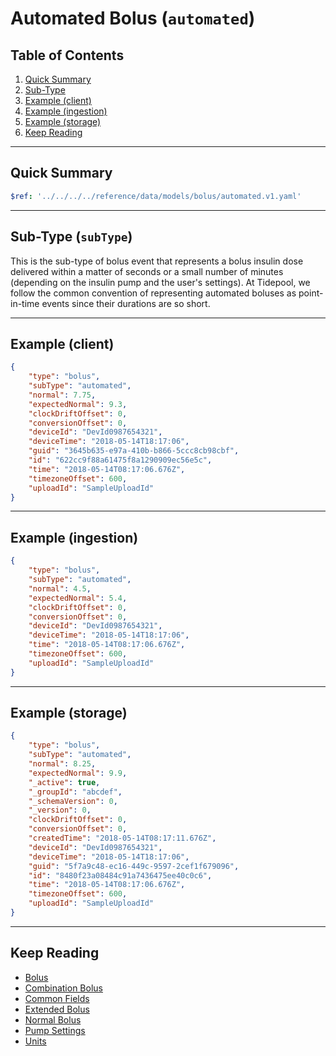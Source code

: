 # Automated Bolus (`automated`)

## Table of Contents

1. [Quick Summary](#quick-summary)
2. [Sub-Type](#subtype-subtype)
3. [Example (client)](#example-client)
4. [Example (ingestion)](#example-ingestion)
5. [Example (storage)](#example-storage)
6. [Keep Reading](#keep-reading)

---

## Quick Summary

```yaml json_schema
$ref: '../../../../reference/data/models/bolus/automated.v1.yaml'
```

---

## Sub-Type (`subType`)

This is the sub-type of bolus event that represents a bolus insulin dose delivered within a matter of seconds or a small number of minutes (depending on the insulin pump and the user's settings). At Tidepool, we follow the common convention of representing automated boluses as point-in-time events since their durations are so short.

---

## Example (client)

```json
{
    "type": "bolus",
    "subType": "automated",
    "normal": 7.75,
    "expectedNormal": 9.3,
    "clockDriftOffset": 0,
    "conversionOffset": 0,
    "deviceId": "DevId0987654321",
    "deviceTime": "2018-05-14T18:17:06",
    "guid": "3645b635-e97a-410b-b866-5ccc8cb98cbf",
    "id": "622cc9f88a61475f8a1290909ec56e5c",
    "time": "2018-05-14T08:17:06.676Z",
    "timezoneOffset": 600,
    "uploadId": "SampleUploadId"
}
```

---

## Example (ingestion)

```json
{
    "type": "bolus",
    "subType": "automated",
    "normal": 4.5,
    "expectedNormal": 5.4,
    "clockDriftOffset": 0,
    "conversionOffset": 0,
    "deviceId": "DevId0987654321",
    "deviceTime": "2018-05-14T18:17:06",
    "time": "2018-05-14T08:17:06.676Z",
    "timezoneOffset": 600,
    "uploadId": "SampleUploadId"
}
```

---

## Example (storage)

```json
{
    "type": "bolus",
    "subType": "automated",
    "normal": 8.25,
    "expectedNormal": 9.9,
    "_active": true,
    "_groupId": "abcdef",
    "_schemaVersion": 0,
    "_version": 0,
    "clockDriftOffset": 0,
    "conversionOffset": 0,
    "createdTime": "2018-05-14T08:17:11.676Z",
    "deviceId": "DevId0987654321",
    "deviceTime": "2018-05-14T18:17:06",
    "guid": "5f7a9c48-ec16-449c-9597-2cef1f679096",
    "id": "8480f23a08484c91a7436475ee40c0c6",
    "time": "2018-05-14T08:17:06.676Z",
    "timezoneOffset": 600,
    "uploadId": "SampleUploadId"
}
```

---

## Keep Reading

* [Bolus](./device-data/data-types/bolus.md)
* [Combination Bolus](./device-data/data-types/bolus/combination.md)
* [Common Fields](./device-data/common-fields.md)
* [Extended Bolus](./device-data/data-types/bolus/extended.md)
* [Normal Bolus](./device-data/data-types/bolus/normal.md)
* [Pump Settings](./device-data/data-types/pump-settings.md)
* [Units](./device-data/units.md)
